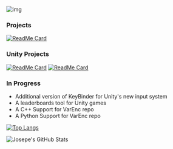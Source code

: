 ![img](https://i.imgur.com/HqD7w7O.png)

### Projects
[![ReadMe Card](https://github-readme-stats.vercel.app/api/pin/?username=JosepeDev&repo=VarEnc)](https://github.com/JosepeDev/VarEnc)

### Unity Projects
[![ReadMe Card](https://github-readme-stats.vercel.app/api/pin/?username=JosepeDev&repo=KeyBinder)](https://github.com/JosepeDev/KeyBinder)
[![ReadMe Card](https://github-readme-stats.vercel.app/api/pin/?username=JosepeDev&repo=CooldownAPI)](https://github.com/JosepeDev/CooldownAPI)

### In Progress
- Additional version of KeyBinder for Unity's new input system
- A leaderboards tool for Unity games
- A C++ Support for VarEnc repo
- A Python Support for VarEnc repo

[![Top Langs](https://github-readme-stats.vercel.app/api/top-langs/?username=anuraghazra&layout=compact)](https://github.com/anuraghazra/github-readme-stats)

<img align="left" alt="Josepe's GitHub Stats" src="https://github-readme-stats.codestackr.vercel.app/api?username=JosepeDev&show_icons=true&hide_border=true" />

<!--
**JosepeDev/JosepeDev** is a ✨ _special_ ✨ repository because its `README.md` (this file) appears on your GitHub profile.

Here are some ideas to get you started:

- 🔭 I’m currently working on ...
- 🌱 I’m currently learning ...
- 👯 I’m looking to collaborate on ...
- 🤔 I’m looking for help with ...
- 💬 Ask me about ...
- 📫 How to reach me: ...
- 😄 Pronouns: ...
- ⚡ Fun fact: ...
-->
